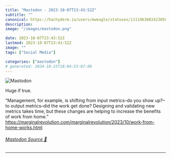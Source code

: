 ```yaml
---
title: "Mastodon - 2023-10-07T23:43:52Z"
subtitle: ""
canonical: https://hachyderm.io/users/mweagle/statuses/111196388242305832
description:
image: "/images/mastodon.png"

date: 2023-10-07T23:43:52Z
lastmod: 2023-10-07T23:43:52Z
image: ""
tags: ["Social Media"]

categories: ["mastodon"]
# generated: 2024-10-23T18:04:53-07:00
---
```

![Mastodon](/images/mastodon.png)

<p>Huge if true. </p><p>“Management, for example, is shifting from input metrics–do you show up?–to output metrics–did the work get done? Designing and validating new metrics takes time, but these changes are helping to increase the benefits of work from home.”<br /><a href="https://marginalrevolution.com/marginalrevolution/2023/10/work-from-home-works.html" target="_blank" rel="nofollow noopener noreferrer" translate="no"><span class="invisible">https://</span><span class="ellipsis">marginalrevolution.com/margina</span><span class="invisible">lrevolution/2023/10/work-from-home-works.html</span></a></p>


###### [Mastodon Source 🐘](https://hachyderm.io/@mweagle/111196388242305832)

___
